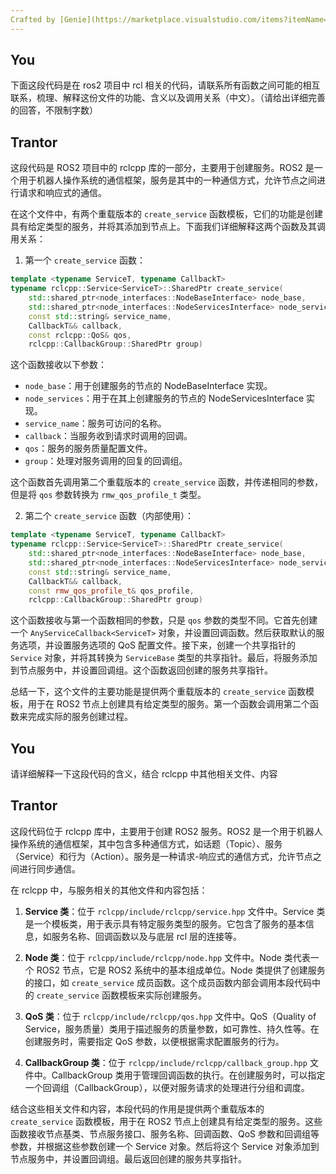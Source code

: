 ```yaml
---
Crafted by [Genie](https://marketplace.visualstudio.com/items?itemName=genieai.chatgpt-vscode)
---
```


## You

下面这段代码是在 ros2 项目中 rcl 相关的代码，请联系所有函数之间可能的相互联系，梳理、解释这份文件的功能、含义以及调用关系（中文）。（请给出详细完善的回答，不限制字数）

## Trantor

这段代码是 ROS2 项目中的 rclcpp 库的一部分，主要用于创建服务。ROS2 是一个用于机器人操作系统的通信框架，服务是其中的一种通信方式，允许节点之间进行请求和响应式的通信。

在这个文件中，有两个重载版本的 `create_service` 函数模板，它们的功能是创建具有给定类型的服务，并将其添加到节点上。下面我们详细解释这两个函数及其调用关系：

1. 第一个 `create_service` 函数：

```cpp
template <typename ServiceT, typename CallbackT>
typename rclcpp::Service<ServiceT>::SharedPtr create_service(
    std::shared_ptr<node_interfaces::NodeBaseInterface> node_base,
    std::shared_ptr<node_interfaces::NodeServicesInterface> node_services,
    const std::string& service_name,
    CallbackT&& callback,
    const rclcpp::QoS& qos,
    rclcpp::CallbackGroup::SharedPtr group)
```

这个函数接收以下参数：

- `node_base`：用于创建服务的节点的 NodeBaseInterface 实现。
- `node_services`：用于在其上创建服务的节点的 NodeServicesInterface 实现。
- `service_name`：服务可访问的名称。
- `callback`：当服务收到请求时调用的回调。
- `qos`：服务的服务质量配置文件。
- `group`：处理对服务调用的回复的回调组。

这个函数首先调用第二个重载版本的 `create_service` 函数，并传递相同的参数，但是将 `qos` 参数转换为 `rmw_qos_profile_t` 类型。

2. 第二个 `create_service` 函数（内部使用）：

```cpp
template <typename ServiceT, typename CallbackT>
typename rclcpp::Service<ServiceT>::SharedPtr create_service(
    std::shared_ptr<node_interfaces::NodeBaseInterface> node_base,
    std::shared_ptr<node_interfaces::NodeServicesInterface> node_services,
    const std::string& service_name,
    CallbackT&& callback,
    const rmw_qos_profile_t& qos_profile,
    rclcpp::CallbackGroup::SharedPtr group)
```

这个函数接收与第一个函数相同的参数，只是 `qos` 参数的类型不同。它首先创建一个 `AnyServiceCallback<ServiceT>` 对象，并设置回调函数。然后获取默认的服务选项，并设置服务选项的 QoS 配置文件。接下来，创建一个共享指针的 `Service` 对象，并将其转换为 `ServiceBase` 类型的共享指针。最后，将服务添加到节点服务中，并设置回调组。这个函数返回创建的服务共享指针。

总结一下，这个文件的主要功能是提供两个重载版本的 `create_service` 函数模板，用于在 ROS2 节点上创建具有给定类型的服务。第一个函数会调用第二个函数来完成实际的服务创建过程。

## You

请详细解释一下这段代码的含义，结合 rclcpp 中其他相关文件、内容

## Trantor

这段代码位于 rclcpp 库中，主要用于创建 ROS2 服务。ROS2 是一个用于机器人操作系统的通信框架，其中包含多种通信方式，如话题（Topic）、服务（Service）和行为（Action）。服务是一种请求-响应式的通信方式，允许节点之间进行同步通信。

在 rclcpp 中，与服务相关的其他文件和内容包括：

1. **Service 类**：位于 `rclcpp/include/rclcpp/service.hpp` 文件中。Service 类是一个模板类，用于表示具有特定服务类型的服务。它包含了服务的基本信息，如服务名称、回调函数以及与底层 rcl 层的连接等。

2. **Node 类**：位于 `rclcpp/include/rclcpp/node.hpp` 文件中。Node 类代表一个 ROS2 节点，它是 ROS2 系统中的基本组成单位。Node 类提供了创建服务的接口，如 `create_service` 成员函数。这个成员函数内部会调用本段代码中的 `create_service` 函数模板来实际创建服务。

3. **QoS 类**：位于 `rclcpp/include/rclcpp/qos.hpp` 文件中。QoS（Quality of Service，服务质量）类用于描述服务的质量参数，如可靠性、持久性等。在创建服务时，需要指定 QoS 参数，以便根据需求配置服务的行为。

4. **CallbackGroup 类**：位于 `rclcpp/include/rclcpp/callback_group.hpp` 文件中。CallbackGroup 类用于管理回调函数的执行。在创建服务时，可以指定一个回调组（CallbackGroup），以便对服务请求的处理进行分组和调度。

结合这些相关文件和内容，本段代码的作用是提供两个重载版本的 `create_service` 函数模板，用于在 ROS2 节点上创建具有给定类型的服务。这些函数接收节点基类、节点服务接口、服务名称、回调函数、QoS 参数和回调组等参数，并根据这些参数创建一个 Service 对象。然后将这个 Service 对象添加到节点服务中，并设置回调组。最后返回创建的服务共享指针。
